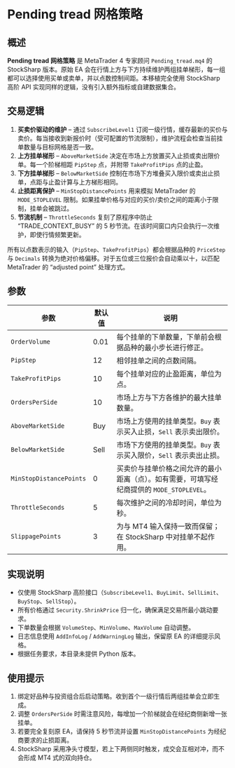 # Pending tread 网格策略

## 概述
**Pending tread 网格策略** 是 MetaTrader 4 专家顾问 `Pending_tread.mq4` 的 StockSharp 版本。原始 EA 会在行情上方与下方持续维护两组挂单梯形，每一组都可以选择使用买单或卖单，并以点数控制间距。本移植完全使用 StockSharp 高阶 API 实现同样的逻辑，没有引入额外指标或自建数据集合。

## 交易逻辑
1. **买卖价驱动的维护** – 通过 `SubscribeLevel1` 订阅一级行情，缓存最新的买价与卖价。每当接收到新报价时（受可配置的节流限制），维护流程会检查当前挂单数量与目标网格是否一致。
2. **上方挂单梯形** – `AboveMarketSide` 决定在市场上方放置买入止损或卖出限价单。每一个阶梯相距 `PipStep` 点，并附带 `TakeProfitPips` 点的止盈。
3. **下方挂单梯形** – `BelowMarketSide` 控制在市场下方堆叠买入限价或卖出止损单，点距与止盈计算与上方梯形相同。
4. **止损距离保护** – `MinStopDistancePoints` 用来模拟 MetaTrader 的 `MODE_STOPLEVEL` 限制。如果挂单价格与对应的买价/卖价之间的距离小于限制，挂单会被跳过。
5. **节流机制** – `ThrottleSeconds` 复刻了原程序中防止 “TRADE_CONTEXT_BUSY” 的 5 秒节流。在该时间窗口内只会执行一次维护，即使行情频繁更新。

所有以点数表示的输入（`PipStep`、`TakeProfitPips`）都会根据品种的 `PriceStep` 与 `Decimals` 转换为绝对价格偏移。对于五位或三位报价会自动乘以十，以匹配 MetaTrader 的 “adjusted point” 处理方式。

## 参数
| 参数 | 默认值 | 说明 |
|------|--------|------|
| `OrderVolume` | 0.01 | 每个挂单的下单数量，下单前会根据品种的最小步长进行修正。 |
| `PipStep` | 12 | 相邻挂单之间的点数间隔。 |
| `TakeProfitPips` | 10 | 每个挂单对应的止盈距离，单位为点。 |
| `OrdersPerSide` | 10 | 市场上方与下方各维护的最大挂单数量。 |
| `AboveMarketSide` | Buy | 市场上方使用的挂单类型。`Buy` 表示买入止损，`Sell` 表示卖出限价。 |
| `BelowMarketSide` | Sell | 市场下方使用的挂单类型。`Buy` 表示买入限价，`Sell` 表示卖出止损。 |
| `MinStopDistancePoints` | 0 | 买卖价与挂单价格之间允许的最小距离（点）。如有需要，可填写经纪商提供的 `MODE_STOPLEVEL`。 |
| `ThrottleSeconds` | 5 | 每次维护之间的冷却时间，单位为秒。 |
| `SlippagePoints` | 3 | 为与 MT4 输入保持一致而保留；在 StockSharp 中对挂单不起作用。 |

## 实现说明
- 仅使用 StockSharp 高阶接口（`SubscribeLevel1`、`BuyLimit`、`SellLimit`、`BuyStop`、`SellStop`）。
- 所有价格通过 `Security.ShrinkPrice` 归一化，确保满足交易所最小跳动要求。
- 下单数量会根据 `VolumeStep`、`MinVolume`、`MaxVolume` 自动调整。
- 日志信息使用 `AddInfoLog` / `AddWarningLog` 输出，保留原 EA 的详细提示风格。
- 根据任务要求，本目录未提供 Python 版本。

## 使用提示
1. 绑定好品种与投资组合后启动策略。收到首个一级行情后两组挂单会立即生成。
2. 调整 `OrdersPerSide` 时需注意风险，每增加一个阶梯就会在经纪商侧新增一张挂单。
3. 若要完全复刻原 EA，请保持 5 秒节流并设置 `MinStopDistancePoints` 为经纪商要求的止损距离。
4. StockSharp 采用净头寸模型，若上下两侧同时触发，成交会互相对冲，而不会形成 MT4 式的双向持仓。
